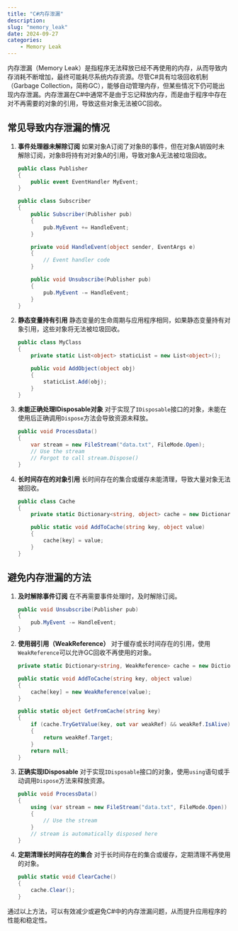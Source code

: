 ```yaml
---
title: "C#内存泄漏"
description: 
slug: "memory_leak"
date: 2024-09-27
categories:
    - Memory Leak
---
```


内存泄漏（Memory Leak）是指程序无法释放已经不再使用的内存，从而导致内存消耗不断增加，最终可能耗尽系统内存资源。尽管C#具有垃圾回收机制（Garbage Collection，简称GC），能够自动管理内存，但某些情况下仍可能出现内存泄漏。内存泄漏在C#中通常不是由于忘记释放内存，而是由于程序中存在对不再需要的对象的引用，导致这些对象无法被GC回收。

## 常见导致内存泄漏的情况

1. **事件处理器未解除订阅**
   如果对象A订阅了对象B的事件，但在对象A销毁时未解除订阅，对象B将持有对对象A的引用，导致对象A无法被垃圾回收。

   ```csharp
   public class Publisher
   {
       public event EventHandler MyEvent;
   }
   
   public class Subscriber
   {
       public Subscriber(Publisher pub)
       {
           pub.MyEvent += HandleEvent;
       }
   
       private void HandleEvent(object sender, EventArgs e)
       {
           // Event handler code
       }
   
       public void Unsubscribe(Publisher pub)
       {
           pub.MyEvent -= HandleEvent;
       }
   }
   ```

2. **静态变量持有引用**
   静态变量的生命周期与应用程序相同，如果静态变量持有对象引用，这些对象将无法被垃圾回收。

   ```csharp
   public class MyClass
   {
       private static List<object> staticList = new List<object>();
   
       public void AddObject(object obj)
       {
           staticList.Add(obj);
       }
   }
   ```

3. **未能正确处理IDisposable对象**
   对于实现了`IDisposable`接口的对象，未能在使用后正确调用`Dispose`方法会导致资源未释放。

   ```csharp
   public void ProcessData()
   {
       var stream = new FileStream("data.txt", FileMode.Open);
       // Use the stream
       // Forgot to call stream.Dispose()
   }
   ```

4. **长时间存在的对象引用**
   长时间存在的集合或缓存未能清理，导致大量对象无法被回收。

   ```csharp
   public class Cache
   {
       private static Dictionary<string, object> cache = new Dictionary<string, object>();
   
       public static void AddToCache(string key, object value)
       {
           cache[key] = value;
       }
   }
   ```

## 避免内存泄漏的方法

1. **及时解除事件订阅**
   在不再需要事件处理时，及时解除订阅。

   ```csharp
   public void Unsubscribe(Publisher pub)
   {
       pub.MyEvent -= HandleEvent;
   }
   ```

2. **使用弱引用（WeakReference）**
   对于缓存或长时间存在的引用，使用`WeakReference`可以允许GC回收不再使用的对象。

   ```csharp
   private static Dictionary<string, WeakReference> cache = new Dictionary<string, WeakReference>();
   
   public static void AddToCache(string key, object value)
   {
       cache[key] = new WeakReference(value);
   }
   
   public static object GetFromCache(string key)
   {
       if (cache.TryGetValue(key, out var weakRef) && weakRef.IsAlive)
       {
           return weakRef.Target;
       }
       return null;
   }
   ```

3. **正确实现IDisposable**
   对于实现`IDisposable`接口的对象，使用`using`语句或手动调用`Dispose`方法来释放资源。

   ```csharp
   public void ProcessData()
   {
       using (var stream = new FileStream("data.txt", FileMode.Open))
       {
           // Use the stream
       }
       // stream is automatically disposed here
   }
   ```

4. **定期清理长时间存在的集合**
   对于长时间存在的集合或缓存，定期清理不再使用的对象。

   ```csharp
   public static void ClearCache()
   {
       cache.Clear();
   }
   ```

通过以上方法，可以有效减少或避免C#中的内存泄漏问题，从而提升应用程序的性能和稳定性。
